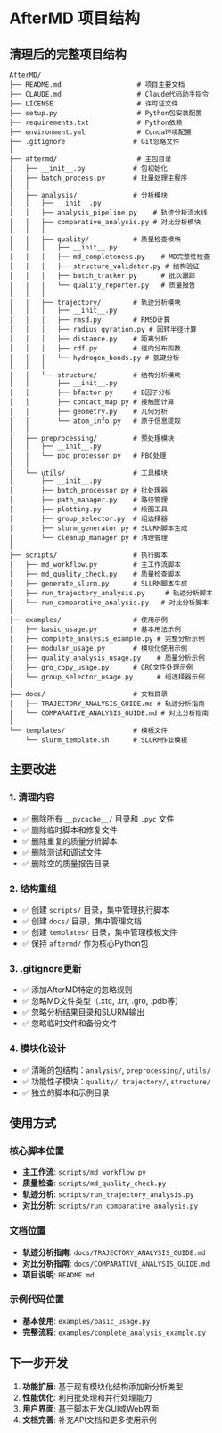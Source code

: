 # AfterMD 项目结构

## 清理后的完整项目结构

```
AfterMD/
├── README.md                   # 项目主要文档
├── CLAUDE.md                   # Claude代码助手指令
├── LICENSE                     # 许可证文件
├── setup.py                    # Python包安装配置
├── requirements.txt            # Python依赖
├── environment.yml             # Conda环境配置
├── .gitignore                 # Git忽略文件
│
├── aftermd/                    # 主包目录
│   ├── __init__.py            # 包初始化
│   ├── batch_process.py       # 批量处理主程序
│   │
│   ├── analysis/              # 分析模块
│   │   ├── __init__.py
│   │   ├── analysis_pipeline.py    # 轨迹分析流水线
│   │   ├── comparative_analysis.py # 对比分析模块
│   │   │
│   │   ├── quality/           # 质量检查模块
│   │   │   ├── __init__.py
│   │   │   ├── md_completeness.py    # MD完整性检查
│   │   │   ├── structure_validator.py # 结构验证
│   │   │   ├── batch_tracker.py      # 批次跟踪
│   │   │   └── quality_reporter.py   # 质量报告
│   │   │
│   │   ├── trajectory/        # 轨迹分析模块
│   │   │   ├── __init__.py
│   │   │   ├── rmsd.py        # RMSD计算
│   │   │   ├── radius_gyration.py # 回转半径计算
│   │   │   ├── distance.py    # 距离分析
│   │   │   ├── rdf.py         # 径向分布函数
│   │   │   └── hydrogen_bonds.py # 氢键分析
│   │   │
│   │   └── structure/         # 结构分析模块
│   │       ├── __init__.py
│   │       ├── bfactor.py     # B因子分析
│   │       ├── contact_map.py # 接触图计算
│   │       ├── geometry.py    # 几何分析
│   │       └── atom_info.py   # 原子信息提取
│   │
│   ├── preprocessing/         # 预处理模块
│   │   ├── __init__.py
│   │   └── pbc_processor.py   # PBC处理
│   │
│   └── utils/                 # 工具模块
│       ├── __init__.py
│       ├── batch_processor.py # 批处理器
│       ├── path_manager.py    # 路径管理
│       ├── plotting.py        # 绘图工具
│       ├── group_selector.py  # 组选择器
│       ├── slurm_generator.py # SLURM脚本生成
│       └── cleanup_manager.py # 清理管理
│
├── scripts/                   # 执行脚本
│   ├── md_workflow.py         # 主工作流脚本
│   ├── md_quality_check.py    # 质量检查脚本
│   ├── generate_slurm.py      # SLURM脚本生成
│   ├── run_trajectory_analysis.py     # 轨迹分析脚本
│   └── run_comparative_analysis.py   # 对比分析脚本
│
├── examples/                  # 使用示例
│   ├── basic_usage.py         # 基本用法示例
│   ├── complete_analysis_example.py # 完整分析示例
│   ├── modular_usage.py       # 模块化使用示例
│   ├── quality_analysis_usage.py    # 质量分析示例
│   ├── gro_copy_usage.py      # GRO文件处理示例
│   └── group_selector_usage.py      # 组选择器示例
│
├── docs/                      # 文档目录
│   ├── TRAJECTORY_ANALYSIS_GUIDE.md # 轨迹分析指南
│   └── COMPARATIVE_ANALYSIS_GUIDE.md # 对比分析指南
│
└── templates/                 # 模板文件
    └── slurm_template.sh      # SLURM作业模板
```

## 主要改进

### 1. 清理内容
- ✅ 删除所有 `__pycache__/` 目录和 `.pyc` 文件
- ✅ 删除临时脚本和修复文件
- ✅ 删除重复的质量分析脚本
- ✅ 删除测试和调试文件
- ✅ 删除空的质量报告目录

### 2. 结构重组
- ✅ 创建 `scripts/` 目录，集中管理执行脚本
- ✅ 创建 `docs/` 目录，集中管理文档
- ✅ 创建 `templates/` 目录，集中管理模板文件
- ✅ 保持 `aftermd/` 作为核心Python包

### 3. .gitignore更新
- ✅ 添加AfterMD特定的忽略规则
- ✅ 忽略MD文件类型（.xtc, .trr, .gro, .pdb等）
- ✅ 忽略分析结果目录和SLURM输出
- ✅ 忽略临时文件和备份文件

### 4. 模块化设计
- ✅ 清晰的包结构：`analysis/`, `preprocessing/`, `utils/`
- ✅ 功能性子模块：`quality/`, `trajectory/`, `structure/`
- ✅ 独立的脚本和示例目录

## 使用方式

### 核心脚本位置
- **主工作流**: `scripts/md_workflow.py`
- **质量检查**: `scripts/md_quality_check.py`
- **轨迹分析**: `scripts/run_trajectory_analysis.py`
- **对比分析**: `scripts/run_comparative_analysis.py`

### 文档位置
- **轨迹分析指南**: `docs/TRAJECTORY_ANALYSIS_GUIDE.md`
- **对比分析指南**: `docs/COMPARATIVE_ANALYSIS_GUIDE.md`
- **项目说明**: `README.md`

### 示例代码位置
- **基本使用**: `examples/basic_usage.py`
- **完整流程**: `examples/complete_analysis_example.py`

## 下一步开发

1. **功能扩展**: 基于现有模块化结构添加新分析类型
2. **性能优化**: 利用批处理和并行处理能力
3. **用户界面**: 基于脚本开发GUI或Web界面
4. **文档完善**: 补充API文档和更多使用示例